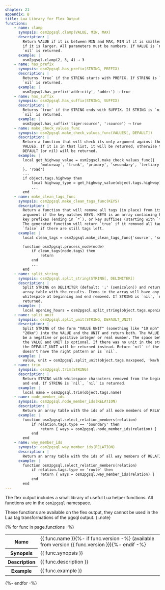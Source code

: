 ```yaml
---
chapter: 21
appendix: B
title: Lua Library for Flex Output
functions:
    - name: clamp
      synopsis: osm2pgsql.clamp(VALUE, MIN, MAX)
      description: |
        Return VALUE if it is between MIN and MAX, MIN if it is smaller, or MAX
        if it is larger. All parameters must be numbers. If VALUE is `nil`,
        `nil` is returned.
      example: |
        osm2pgsql.clamp(2, 3, 4) ⟶ 3
    - name: has_prefix
      synopsis: osm2pgsql.has_prefix(STRING, PREFIX)
      description: |
        Returns `true` if the STRING starts with PREFIX. If STRING is `nil`,
        `nil` is returned.
      example: |
        osm2pgsql.has_prefix('addr:city', 'addr:') ⟶ true
    - name: has_suffix
      synopsis: osm2pgsql.has_suffix(STRING, SUFFIX)
      description: |
        Returns `true` if the STRING ends with SUFFIX. If STRING is `nil`,
        `nil` is returned.
      example: |
        osm2pgsql.has_suffix('tiger:source', ':source') ⟶ true
    - name: make_check_values_func
      synopsis: osm2pgsql.make_check_values_func(VALUES[, DEFAULT])
      description: |
        Return a function that will check its only argument against the list of
        VALUES. If it is in that list, it will be returned, otherwise the
        DEFAULT (or nil) will be returned.
      example: |
        local get_highway_value = osm2pgsql.make_check_values_func({
                'motorway', 'trunk', 'primary', 'secondary', 'tertiary'
        }, 'road')
        ...
        if object.tags.highway then
            local highway_type = get_highway_value(object.tags.highway)
            ...
        end
    - name: make_clean_tags_func
      synopsis: osm2pgsql.make_clean_tags_func(KEYS)
      description: |
        Return a function that will remove all tags (in place) from its only
        argument if the key matches KEYS. KEYS is an array containing keys,
        key prefixes (ending in `*`), or key suffixes (starting with `*`).
        The generated function will return `true` if it removed all tags,
        `false` if there are still tags left.
      example: |
        local clean_tags = osm2pgsql.make_clean_tags_func{'source', 'source:*', '*:source', 'note'}

        function osm2pgsql.process_node(node)
            if clean_tags(node.tags) then
                return
            end
            ...
        end
    - name: split_string
      synopsis: osm2pgsql.split_string(STRING[, DELIMITER])
      description: |
        Split STRING on DELIMITER (default: ';' (semicolon)) and return an
        array table with the results. Items in the array will have any
        whitespace at beginning and end removed. If STRING is `nil`, `nil` is
        returned.
      example: |
        local opening_hours = osm2pgsql.split_string(object.tags.opening_hours)
    - name: split_unit
      synopsis: osm2pgsql.split_unit(STRING, DEFAULT_UNIT)
      description: |
        Split STRING of the form "VALUE UNIT" (something like "10 mph" or
        "20km") into the VALUE and the UNIT and return both. The VALUE must
        be a negative or positive integer or real number. The space between
        the VALUE and UNIT is optional. If there was no unit in the string,
        the DEFAULT_UNIT will be returned instead. Return `nil` if the STRING
        doesn't have the right pattern or is `nil`.
      example: |
        value, unit = osm2pgsql.split_unit(object.tags.maxspeed, 'km/h')
    - name: trim
      synopsis: osm2pgsql.trim(STRING)
      description: |
        Return STRING with whitespace characters removed from the beginning
        and end. If STRING is `nil`, `nil` is returned.
      example: |
        local name = osm2pgsql.trim(object.tags.name)
    - name: node_member_ids
      synopsis: osm2pgsql.node_member_ids(RELATION)
      description: |
        Return an array table with the ids of all node members of RELATION.
      example: |
        function osm2pgsql.select_relation_members(relation)
            if relation.tags.type == 'boundary' then
                return { ways = osm2pgsql.node_member_ids(relation) }
            end
        end
    - name: way_member_ids
      synopsis: osm2pgsql.way_member_ids(RELATION)
      description: |
        Return an array table with the ids of all way members of RELATION.
      example: |
        function osm2pgsql.select_relation_members(relation)
            if relation.tags.type == 'route' then
                return { ways = osm2pgsql.way_member_ids(relation) }
            end
        end
---
```


The flex output includes a small library of useful Lua helper functions.
All functions are in the `osm2pgsql` namespace.

These functions are available on the flex output, they cannot be used in
the Lua tag transformations of the pgsql output.
{:.note}

{% for func in page.functions -%}
<table class="lib">
    <tbody>
        <tr class="lib-name"><th>Name</th><td>{{ func.name }}{%- if func.version -%} <span class="version" style="font-weight: normal;">(available from version {{ func.version }})</span>{%- endif -%}</td></tr>
        <tr class="lib-syno"><th>Synopsis</th><td>{{ func.synopsis }}</td></tr>
        <tr class="lib-desc"><th>Description</th><td>{{ func.description }}</td></tr>
        <tr class="lib-exam"><th>Example</th><td>{{ func.example }}</td></tr>
    </tbody>
</table>
{%- endfor -%}


